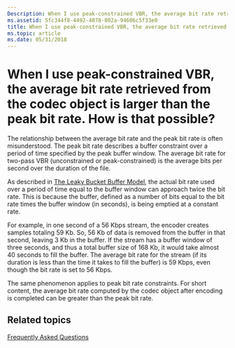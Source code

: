 ```yaml
---
Description: When I use peak-constrained VBR, the average bit rate retrieved from the codec object is larger than the peak bit rate.
ms.assetid: 5fc344f8-4492-4878-802a-94606c5f33e0
title: When I use peak-constrained VBR, the average bit rate retrieved from the codec object is larger than the peak bit rate. How is that possible?
ms.topic: article
ms.date: 05/31/2018
---
```


# When I use peak-constrained VBR, the average bit rate retrieved from the codec object is larger than the peak bit rate. How is that possible?

The relationship between the average bit rate and the peak bit rate is often misunderstood. The peak bit rate describes a buffer constraint over a period of time specified by the peak buffer window. The average bit rate for two-pass VBR (unconstrained or peak-constrained) is the average bits per second over the duration of the file.

As described in [The Leaky Bucket Buffer Model](the-leaky-bucket-buffer-model.md), the actual bit rate used over a period of time equal to the buffer window can approach twice the bit rate. This is because the buffer, defined as a number of bits equal to the bit rate times the buffer window (in seconds), is being emptied at a constant rate.

For example, in one second of a 56 Kbps stream, the encoder creates samples totaling 59 Kb. So, 56 Kb of data is removed from the buffer in that second, leaving 3 Kb in the buffer. If the stream has a buffer window of three seconds, and thus a total buffer size of 168 Kb, it would take almost 40 seconds to fill the buffer. The average bit rate for the stream (if its duration is less than the time it takes to fill the buffer) is 59 Kbps, even though the bit rate is set to 56 Kbps.

The same phenomenon applies to peak bit rate constraints. For short content, the average bit rate computed by the codec object after encoding is completed can be greater than the peak bit rate.

## Related topics

<dl> <dt>

[Frequently Asked Questions](frequentlyaskedquestions.md)
</dt> </dl>

 

 



